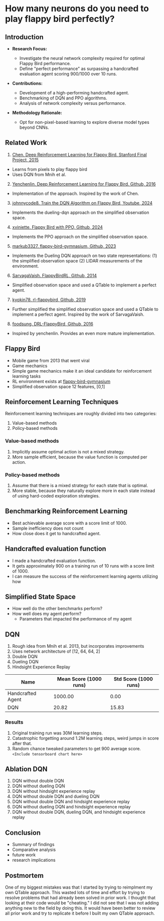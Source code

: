 # How many neurons do you need to play flappy bird perfectly?

## Introduction

- **Research Focus:**
  - Investigate the neural network complexity required for optimal Flappy Bird performance.
  - Define "perfect performance" as surpassing a handcrafted evaluation agent scoring 900/1000 over 10 runs.

- **Contributions:**
  - Development of a high-performing handcrafted agent.
  - Benchmarking of DQN and PPO algorithms.
  - Analysis of network complexity versus performance.

- **Methodology Rationale:**
  - Opt for non-pixel-based learning to explore diverse model types beyond CNNs.

## Related Work

1. [Chen. Deep Reinforcement Learning for Flappy Bird. Stanford Final Project, 2015](https://cs229.stanford.edu/proj2015/362_report.pdf)
 - Learns from pixels to play flappy bird
 - Uses DQN from Mnih et al.
2. [Yenchenlin. Deep Reinforcement Learning for Flappy Bird. Github, 2016](https://github.com/yenchenlin/DeepLearningFlappyBird)
 - Implementation of the approach. Inspired by the work of Chen.
3. [johnnycode8. Train the DQN Algorithm on Flappy Bird, Youtube, 2024](https://github.com/johnnycode8/dqn_pytorch)
 - Implements the dueling-dqn approach on the simplified observation space.
4. [xviniette. Flappy Bird with PPO, Github, 2024](https://github.com/xviniette/FlappyLearning)
 - Implements the PPO approach on the simplified observation space.
5. [markub3327. flappy-bird-gymnasium, Github, 2023](https://github.com/markub3327/flappy-bird-gymnasium)
 - Implements the Dueling DQN approach on two state representations: (1) the simplified observation space (2) LIDAR measurements of the environment.
6. [SarvagaVaish. FlappyBirdRL, Github, 2014](https://github.com/SarvagyaVaish/FlappyBirdRL)
 - Simplified observation space and used a QTable to implement a perfect agent.
7. [kyokin78. rl-flappybird, Github, 2019](https://github.com/kyokin78/rl-flappybird)
 - Further simplified the simplified observation space and used a QTable to implement a perfect agent. Inspired by the work of SarvagaVaish.
8. [foodsung. DRL-FlappyBird, Github, 2016](https://github.com/foodsung/DRL-FlappyBird)
 - Inspired by yenchenlin. Provides an even more mature implementation.

## Flappy Bird
- Mobile game from 2013 that went viral
- Game mechanics
- Simple game mechanics make it an ideal candidate for reinforcement learning tasks
- RL environment exists at [flappy-bird-gymnasium](https://github.com/markub3327/flappy-bird-gymnasium)
- Simplified observation space 12 features, [0,1]

## Reinforcement Learning Techniques
Reinforcement learning techniques are roughly divided into two categories:
1. Value-based methods
2. Policy-based methods

### Value-based methods
1. Implicitly assume optimal action is not a mixed strategy.
2. More sample efficient, because the value function is computed per action.

### Policy-based methods
1. Assume that there is a mixed strategy for each state that is optimal.
2. More stable, because they naturally explore more in each state instead of using hard-coded exploration strategies.


## Benchmarking Reinforcement Learning
- Best achievable average score with a score limit of 1000.
- Sample inefficiency does not count
- How close does it get to handcrafted agent.

## Handcrafted evaluation function
- I made a handcrafted evaluation function.
- It gets approximately 900 on a training run of 10 runs with a score limit of 1000.
- I can measure the success of the reinforcement learning agents utilizing how

## Simplified State Space
- How well do the other benchmarks perform?
- How well does my agent perform?
  * Parameters that impacted the performance of my agent

## DQN
1. Rough idea from Mnih et al. 2013, but incorporates improvements
2. Uses network architecture of [12, 64, 64, 2]
3. Double DQN
4. Dueling DQN
5. Hindsight Experience Replay

| Name | Mean Score (1000 runs) | Std Score (1000 runs) |
|------|------------------------|-----------------------|
| Handcrafted Agent | 1000.00 | 0.00 |
| DQN| 20.82| 15.83 |

### Results
1. Original training run was 30M learning steps.
2. Catastrophic forgetting around 1.2M learning steps, weird jumps in score after that.
3. Random chance tweaked parameters to get 900 average score. `<Include tensorboard chart here>`

## Ablation DQN
1. DQN without double DQN
2. DQN without dueling DQN
3. DQN without hindsight experience replay
4. DQN without double DQN and dueling DQN
5. DQN without double DQN and hindsight experience replay
6. DQN without dueling DQN and hindsight experience replay
7. DQN without double DQN, dueling DQN, and hindsight experience replay

## Conclusion
- Summary of findings
- Comparative analysis
- future work
- research implications

## Postmortem
One of my biggest mistakes was that I started by trying to reimplment my own QTable approach. This wasted lots of time and effort by trying to resolve problems that had already been solved in prior work. I thought that looking at their code would be "cheating." I did not see that I was not adding anything new to the field by doing this. It would have been better to review all prior work and try to replicate it before I built my own QTable approach.
